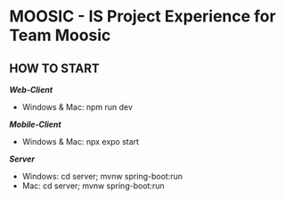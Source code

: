 # MOOSIC - IS Project Experience for Team Moosic

## HOW TO START
***Web-Client***
- Windows & Mac: npm run dev

***Mobile-Client***
- Windows & Mac: npx expo start

***Server***
- Windows: cd server; mvnw spring-boot:run
- Mac: cd server; mvnw spring-boot:run
